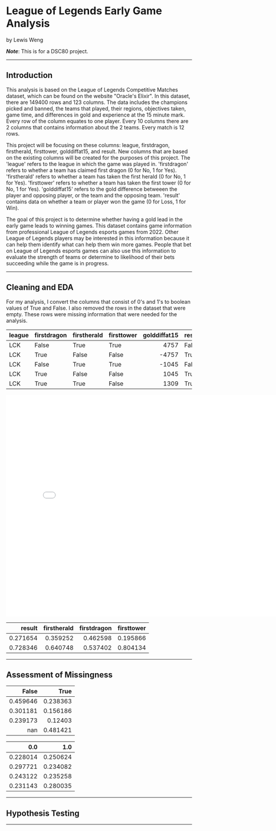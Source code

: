 # League of Legends Early Game Analysis

by Lewis Weng

***Note***: This is for a DSC80 project.

---

## Introduction

This analysis is based on the League of Legends Competitive Matches dataset, which can be found on the website "Oracle's Elixir". In this dataset, there are 149400 rows and 123 columns. The data includes the champions picked and banned, the teams that played, their regions, objectives taken, game time, and differences in gold and experience at the 15 minute mark. Every row of the column equates to one player. Every 10 columns there are 2 columns that contains information about the 2 teams. Every match is 12 rows.

This project will be focusing on these columns: league, firstdragon, firstherald, firsttower, golddiffat15, and result. New columns that are based on the existing columns will be created for the purposes of this project. The 'league' refers to the league in which the game was played in. 'firstdragon' refers to whether a team has claimed first dragon (0 for No, 1 for Yes). 'firstherald' refers to whether a team has taken the first herald (0 for No, 1 for Yes). 'firsttower' refers to whether a team has taken the first tower (0 for No, 1 for Yes). 'golddiffat15' refers to the gold difference betweeen the player and opposing player, or the team and the opposing team. 'result' contains data on whether a team or player won the game (0 for Loss, 1 for Win). 

The goal of this project is to determine whether having a gold lead in the early game leads to winning games. This dataset contains game information from professional League of Legends esports games from 2022. Other League of Legends players may be interested in this information because it can help them identify what can help them win more games. People that bet on League of Legends esports games can also use this information to evaluate the strength of teams or determine to likelihood of their bets succeeding while the game is in progress. 

---

## Cleaning and EDA

For my analysis, I convert the columns that consist of 0's and 1's to boolean values of True and False. I also removed the rows in the dataset that were empty. These rows were missing information that were needed for the analysis.

| league   | firstdragon   | firstherald   | firsttower   |   golddiffat15 | result   | goldlead@15   |
|:---------|:--------------|:--------------|:-------------|---------------:|:---------|:--------------|
| LCK      | False         | True          | True         |           4757 | False    | True          |
| LCK      | True          | False         | False        |          -4757 | True     | False         |
| LCK      | False         | True          | True         |          -1045 | False    | False         |
| LCK      | True          | False         | False        |           1045 | True     | True          |
| LCK      | True          | True          | False        |           1309 | True     | True          |

<iframe src="assets/goldfig15.html" width=800 height=600 frameBorder=0></iframe>

<!-- <iframe src="assets/gold15_tower_fig.html" width=800 height=600 frameBorder=0></iframe> -->


|   result |   firstherald |   firstdragon |   firsttower |
|---------:|--------------:|--------------:|-------------:|
| 0.271654 |      0.359252 |      0.462598 |     0.195866 |
| 0.728346 |      0.640748 |      0.537402 |     0.804134 |

---

## Assessment of Missingness

|      False |     True |
|-----------:|---------:|
|   0.459646 | 0.238363 |
|   0.301181 | 0.156186 |
|   0.239173 | 0.12403  |
| nan        | 0.481421 |

|      0.0 |      1.0 |
|---------:|---------:|
| 0.228014 | 0.250624 |
| 0.297721 | 0.234082 |
| 0.243122 | 0.235258 |
| 0.231143 | 0.280035 |


<!-- <iframe src="assets/side_vs_towermissing.html" width=800 height=600 frameBorder=0></iframe> -->

---

## Hypothesis Testing

<!-- <iframe src="assets/hypothesis_fig.html" width=800 height=600 frameBorder=0></iframe> -->

---